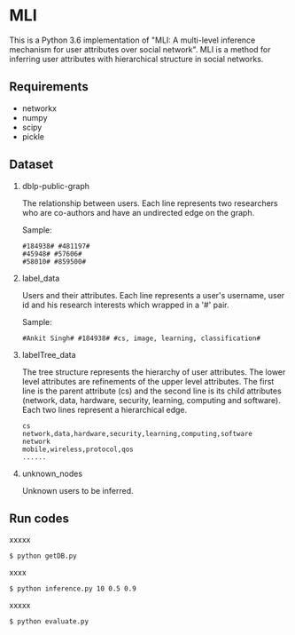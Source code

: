 # MLI

This is a Python 3.6 implementation of "MLI: A multi-level inference mechanism for user attributes over social network". MLI is a method for inferring user attributes with hierarchical structure in social networks.

## Requirements

- networkx
- numpy
- scipy
- pickle

## Dataset

1. dblp-public-graph

   The relationship between users. Each line represents two researchers who are co-authors and have an undirected edge on the graph.

   Sample:

   ```
   #184938# #481197#
   #45948# #57606#
   #58010# #859500#
   ```

   

2. label_data

   Users and their attributes. Each line represents a user's username, user id and his research interests which wrapped in a '#' pair.

   Sample:

   ```
   #Ankit Singh# #184938# #cs, image, learning, classification#
   ```

   

3. labelTree_data

   The tree structure represents the hierarchy of user attributes. The lower level attributes are refinements of the upper level attributes. The first line is the parent attribute (cs) and the second line is its child attributes (network, data, hardware, security, learning, computing and software). Each two lines represent a hierarchical edge.

   ```
   cs
   network,data,hardware,security,learning,computing,software
   network
   mobile,wireless,protocol,qos
   ......
   ```

   

4. unknown_nodes

   Unknown users to be inferred.

## Run codes

xxxxx

```
$ python getDB.py
```

xxxx

```
$ python inference.py 10 0.5 0.9
```

xxxxx

```
$ python evaluate.py
```
